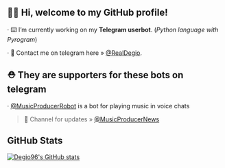 ## 👋🏻 Hi, welcome to my GitHub profile!

· ⌨️ I’m currently working on my **Telegram userbot**. (*Python language with Pyrogram*)

· 💬 Contact me on telegram here » [@RealDegio](https://t.me/RealDegio).

## ⛑ They are supporters for these bots on telegram

· [@MusicProducerRobot](https://t.me/MusicProducerRobot) is a bot for playing music in voice chats
> 📢 Channel for updates » [@MusicProducerNews](https://t.me/MusicProducerNews)

## GitHub Stats
[![Degio96's GitHub stats](https://github-readme-stats.vercel.app/api?username=Degio96&count_private=True&show_icons=True&theme=radical)](https://github.com/anuraghazra/github-readme-stats)

